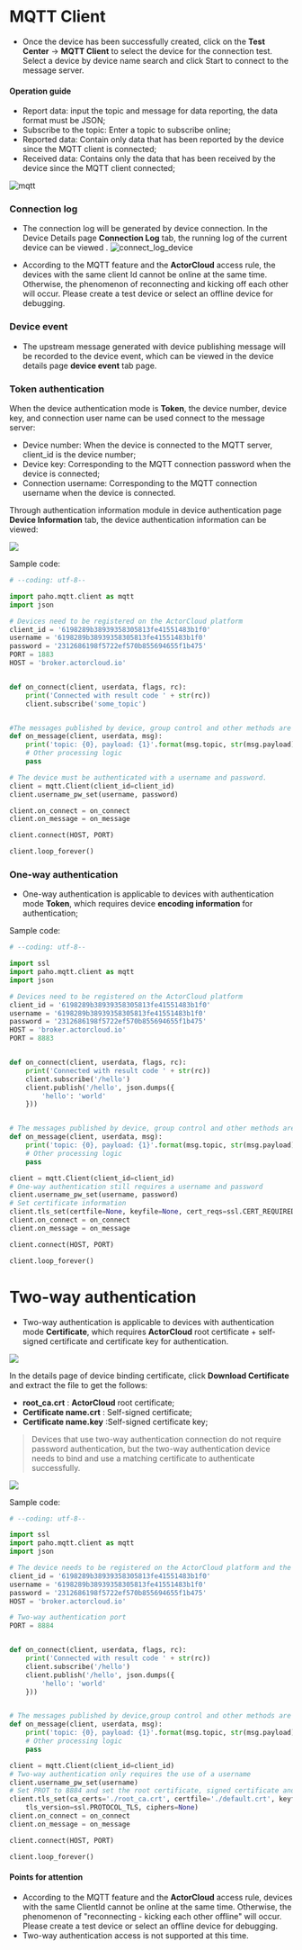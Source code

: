# MQTT Client


- Once the device has been successfully created, click on the **Test Center** -> **MQTT Client** to select the device for the connection test. Select a device by device name search and click Start to connect to the message server.

#### Operation guide

- Report data: input the topic and message for data reporting, the data format must be JSON;
- Subscribe to the topic: Enter a topic to subscribe online;
- Reported data: Contain only data that has been reported by the device since the MQTT client is connected;
- Received data: Contains only the data that has been received by the device since the MQTT client connected;

![mqtt](_assets/mqtt.png)

### Connection log

- The connection log will be generated by device connection. In the Device Details page **Connection Log**  tab, the running log of the current device can be viewed .
![connect_log_device](_assets/connect_log_device.png)

- According to the MQTT feature and the **ActorCloud** access rule, the devices with the same client Id cannot be online at the same time. Otherwise, the phenomenon of reconnecting and kicking off each other will occur. Please create a test device or select an offline device for debugging.


### Device event

- The  upstream message generated with device publishing message will be recorded to the device event, which can be viewed in the device details page **device event** tab page.



### Token authentication 

When the device authentication mode is **Token**, the device number, device key, and connection user name can be used connect to the message server:

- Device number: When the device is connected to the MQTT server, client_id is the device number;
- Device key: Corresponding to the MQTT connection password when the device is connected;
- Connection username: Corresponding to the MQTT connection username when the device is connected.

Through authentication information module in device authentication page  **Device Information** tab, the device authentication information can be viewed:

![](_assets/device_decode.png)

Sample code:

```python
# --coding: utf-8--

import paho.mqtt.client as mqtt
import json

# Devices need to be registered on the ActorCloud platform
client_id = '6198289b38939358305813fe41551483b1f0'
username = '6198289b38939358305813fe41551483b1f0'
password = '2312686198f5722ef570b855694655f1b475'
PORT = 1883
HOST = 'broker.actorcloud.io'


def on_connect(client, userdata, flags, rc):
    print('Connected with result code ' + str(rc))
    client.subscribe('some_topic')


#The messages published by device, group control and other methods are processed here.
def on_message(client, userdata, msg):
    print('topic: {0}, payload: {1}'.format(msg.topic, str(msg.payload)))
    # Other processing logic
    pass

# The device must be authenticated with a username and password.
client = mqtt.Client(client_id=client_id)
client.username_pw_set(username, password)

client.on_connect = on_connect
client.on_message = on_message

client.connect(HOST, PORT)

client.loop_forever()

```

### One-way authentication

- One-way authentication is applicable to devices with authentication mode **Token**, which requires device **encoding information** for authentication;

Sample code:

```python
# --coding: utf-8--

import ssl
import paho.mqtt.client as mqtt
import json

# Devices need to be registered on the ActorCloud platform
client_id = '6198289b38939358305813fe41551483b1f0'
username = '6198289b38939358305813fe41551483b1f0'
password = '2312686198f5722ef570b855694655f1b475'
HOST = 'broker.actorcloud.io'
PORT = 8883


def on_connect(client, userdata, flags, rc):
    print('Connected with result code ' + str(rc))
    client.subscribe('/hello')
    client.publish('/hello', json.dumps({
        'hello': 'world'
    }))


# The messages published by device, group control and other methods are processed here.
def on_message(client, userdata, msg):
    print('topic: {0}, payload: {1}'.format(msg.topic, str(msg.payload)))
    # Other processing logic
    pass

client = mqtt.Client(client_id=client_id)
# One-way authentication still requires a username and password
client.username_pw_set(username, password)
# Set certificate information
client.tls_set(certfile=None, keyfile=None, cert_reqs=ssl.CERT_REQUIRED, ciphers=None)
client.on_connect = on_connect
client.on_message = on_message

client.connect(HOST, PORT)

client.loop_forever()
```

# Two-way authentication

- Two-way authentication is applicable to devices with authentication mode **Certificate**, which requires **ActorCloud** root certificate + self-signed certificate and certificate key for authentication.

![](_assets/certs_download.png)

In the  details page of device binding certificate, click **Download Certificate** and extract the file to get the follows:

- **root_ca.crt** : **ActorCloud** root certificate;
- **Certificate name.crt** : Self-signed certificate;
- **Certificate name.key** :Self-signed certificate key;

> Devices that use two-way authentication connection do not require password authentication, but the two-way authentication device needs to bind and use a matching certificate to authenticate successfully.

![](/assets/certs_files.png)

Sample code:

```python
# --coding: utf-8--

import ssl
import paho.mqtt.client as mqtt
import json

# The device needs to be registered on the ActorCloud platform and the authentication method is "Certificate".
client_id = '6198289b38939358305813fe41551483b1f0'
username = '6198289b38939358305813fe41551483b1f0'
password = '2312686198f5722ef570b855694655f1b475'
HOST = 'broker.actorcloud.io'

# Two-way authentication port
PORT = 8884


def on_connect(client, userdata, flags, rc):
    print('Connected with result code ' + str(rc))
    client.subscribe('/hello')
    client.publish('/hello', json.dumps({
        'hello': 'world'
    }))


# The messages published by device,group control and other methods are processed here.
def on_message(client, userdata, msg):
    print('topic: {0}, payload: {1}'.format(msg.topic, str(msg.payload)))
    # Other processing logic
    pass

client = mqtt.Client(client_id=client_id)
# Two-way authentication only requires the use of a username
client.username_pw_set(username)
# Set PROT to 8884 and set the root certificate, signed certificate and key path
client.tls_set(ca_certs='./root_ca.crt', certfile='./default.crt', keyfile='./default.key', cert_reqs=ssl.CERT_REQUIRED,
    tls_version=ssl.PROTOCOL_TLS, ciphers=None)
client.on_connect = on_connect
client.on_message = on_message

client.connect(HOST, PORT)

client.loop_forever()
```



#### Points for attention

- According to the MQTT feature and the **ActorCloud** access rule, devices with the same ClientId cannot be online at the same time. Otherwise, the phenomenon of "reconnecting - kicking each other offline" will occur. Please create a test device or select an offline device for debugging.
- Two-way authentication access is not supported at this time.


